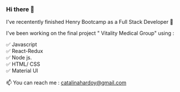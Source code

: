 ### Hi there 👋

I've recentently finished Henry Bootcamp as a Full Stack Developer 🚀

I've been working on the final project  " Vitality Medical Group" 
using :

✅ Javascript
</br>
✅ React-Redux
</br>
✅ Node js.
</br>
✅ HTML/ CSS
</br>
✅ Material UI
</br>

 📫 You can reach me : catalinahardoy@gmail.com
 

